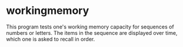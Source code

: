 # workingmemory
This program tests one's working memory capacity for sequences of numbers or letters. The items in the sequence are displayed over time, which one is asked to recall in order.
